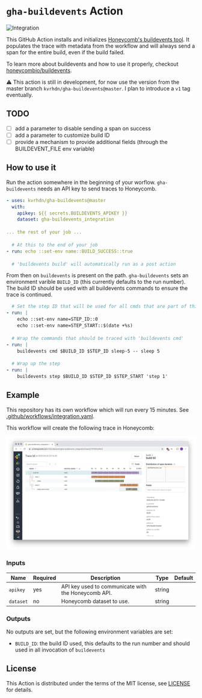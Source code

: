 # `gha-buildevents` Action

![Integration](https://github.com/kvrhdn/gha-buildevents/workflows/Integration/badge.svg)

This GitHub Action installs and initializes [Honeycomb's buildevents tool][buildevents]. It populates the trace with metadata from the workflow and will always send a span for the entire build, even if the build failed.

To learn more about buildevents and how to use it properly, checkout [honeycombio/buildevents][buildevents].

⚠️ This action is still in development, for now use the version from the master branch `kvrhdn/gha-buildevents@master`. I plan to introduce a `v1` tag eventually.

[buildevents]: https://github.com/honeycombio/buildevents

## TODO

- [ ] add a parameter to disable sending a span on success
- [ ] add a parameter to customize build ID
- [ ] provide a mechanism to provide additional fields (through the BUILDEVENT_FILE env variable)

## How to use it

Run the action somewhere in the beginning of your worflow. `gha-buildevents` needs an API key to send traces to Honeycomb.

```yaml
- uses: kvrhdn/gha-buildevents@master
  with:
    apikey: ${{ secrets.BUILDEVENTS_APIKEY }}
    dataset: gha-buildevents_integration

... the rest of your job ...

  # At this to the end of your job
- run: echo ::set-env name::BUILD_SUCCESS::true

  # 'buildevents build' will automatically run as a post action
```

From then on `buildevents` is present on the path. `gha-buildevents` sets an environment varible `BUILD_ID` (this currently defaults to the run number). The build ID should be used with all buildevents commands to ensure the trace is continued.

```yaml
  # Set the step ID that will be used for all cmds that are part of this step and record when the step started
- run: |
    echo ::set-env name=STEP_ID::0
    echo ::set-env name=STEP_START::$(date +%s)

  # Wrap the commands that should be traced with 'buildevents cmd'
- run: |
    buildevents cmd $BUILD_ID $STEP_ID sleep-5 -- sleep 5

  # Wrap up the step
- run: |
    buildevents step $BUILD_ID $STEP_ID $STEP_START 'step 1'
```

## Example

This repository has its own workflow which will run every 15 minutes. See [.github/workflows/integration.yaml](./.github/workflows/integration.yaml).

This workflow will create the following trace in Honeycomb:

![Trace created in Honeycomb](./example-trace.png)

### Inputs

Name      | Required | Description                                         | Type   | Default
----------|----------|-----------------------------------------------------|--------|--------
`apikey`  | yes      | API key used to communicate with the Honeycomb API. | string | 
`dataset` | no       | Honeycomb dataset to use.                           | string |

### Outputs

No outputs are set, but the following environment variables are set:

- `BUILD_ID`: the build ID used, this defaults to the run number and should used in all invocation of `buildevents`

## License

This Action is distributed under the terms of the MIT license, see [LICENSE](./LICENSE) for details.
